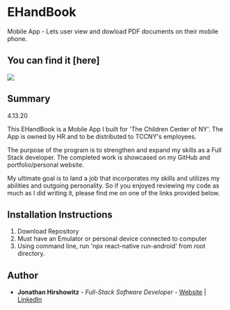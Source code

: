 # EHandBook

Mobile App - Lets user view and dowload PDF documents on their mobile phone.  

## You can find it [here]

<image src="assets/images/EHandBook.jpg">  

## Summary
4.13.20  

This EHandBook is a Mobile App I built for 'The Children Center of NY'. The App is owned by HR and to be distributed to TCCNY's employees.  

The purpose of the program is to strengthen and expand my skills as a Full Stack developer. The completed work is showcased on my GitHub and portfolio/personal website.  

My ultimate goal is to land a job that incorporates my skills and utilizes my abilities and outgoing personality. So if you enjoyed reviewing my code as much as I did writing it, please find me on one of the links provided below.  

##  Installation Instructions  

1. Download Repository  
2. Must have an Emulator or personal device connected to computer   
3. Using command line, run 'npx react-native run-android' from root directory.    

## Author

* **Jonathan Hirshowitz** - *Full-Stack Software Developer* - [Website](https://jonathan-hirshowitz-portfolio.firebaseapp.com/) | [LinkedIn](https://www.linkedin.com/in/jonathan-hirshowitz/)
